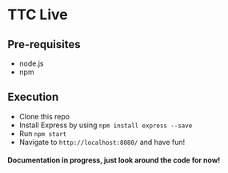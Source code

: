# TTC Live

## Pre-requisites
- node.js
- npm

## Execution
- Clone this repo
- Install Express by using ```npm install express --save```
- Run ```npm start```
- Navigate to ```http://localhost:8080/``` and have fun!


#### Documentation in progress, just look around the code for now!